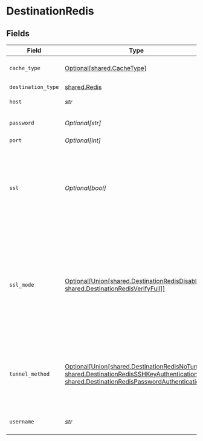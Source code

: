 # DestinationRedis


## Fields

| Field                                                                                                                                                                                                  | Type                                                                                                                                                                                                   | Required                                                                                                                                                                                               | Description                                                                                                                                                                                            | Example                                                                                                                                                                                                |
| ------------------------------------------------------------------------------------------------------------------------------------------------------------------------------------------------------ | ------------------------------------------------------------------------------------------------------------------------------------------------------------------------------------------------------ | ------------------------------------------------------------------------------------------------------------------------------------------------------------------------------------------------------ | ------------------------------------------------------------------------------------------------------------------------------------------------------------------------------------------------------ | ------------------------------------------------------------------------------------------------------------------------------------------------------------------------------------------------------ |
| `cache_type`                                                                                                                                                                                           | [Optional[shared.CacheType]](../../models/shared/cachetype.md)                                                                                                                                         | :heavy_minus_sign:                                                                                                                                                                                     | Redis cache type to store data in.                                                                                                                                                                     |                                                                                                                                                                                                        |
| `destination_type`                                                                                                                                                                                     | [shared.Redis](../../models/shared/redis.md)                                                                                                                                                           | :heavy_check_mark:                                                                                                                                                                                     | N/A                                                                                                                                                                                                    |                                                                                                                                                                                                        |
| `host`                                                                                                                                                                                                 | *str*                                                                                                                                                                                                  | :heavy_check_mark:                                                                                                                                                                                     | Redis host to connect to.                                                                                                                                                                              | localhost,127.0.0.1                                                                                                                                                                                    |
| `password`                                                                                                                                                                                             | *Optional[str]*                                                                                                                                                                                        | :heavy_minus_sign:                                                                                                                                                                                     | Password associated with Redis.                                                                                                                                                                        |                                                                                                                                                                                                        |
| `port`                                                                                                                                                                                                 | *Optional[int]*                                                                                                                                                                                        | :heavy_minus_sign:                                                                                                                                                                                     | Port of Redis.                                                                                                                                                                                         |                                                                                                                                                                                                        |
| `ssl`                                                                                                                                                                                                  | *Optional[bool]*                                                                                                                                                                                       | :heavy_minus_sign:                                                                                                                                                                                     | Indicates whether SSL encryption protocol will be used to connect to Redis. It is recommended to use SSL connection if possible.                                                                       |                                                                                                                                                                                                        |
| `ssl_mode`                                                                                                                                                                                             | [Optional[Union[shared.DestinationRedisDisable, shared.DestinationRedisVerifyFull]]](../../models/shared/destinationredissslmodes.md)                                                                  | :heavy_minus_sign:                                                                                                                                                                                     | SSL connection modes. <br/>  <li><b>verify-full</b> - This is the most secure mode. Always require encryption and verifies the identity of the source database server                                  |                                                                                                                                                                                                        |
| `tunnel_method`                                                                                                                                                                                        | [Optional[Union[shared.DestinationRedisNoTunnel, shared.DestinationRedisSSHKeyAuthentication, shared.DestinationRedisPasswordAuthentication]]](../../models/shared/destinationredissshtunnelmethod.md) | :heavy_minus_sign:                                                                                                                                                                                     | Whether to initiate an SSH tunnel before connecting to the database, and if so, which kind of authentication to use.                                                                                   |                                                                                                                                                                                                        |
| `username`                                                                                                                                                                                             | *str*                                                                                                                                                                                                  | :heavy_check_mark:                                                                                                                                                                                     | Username associated with Redis.                                                                                                                                                                        |                                                                                                                                                                                                        |
